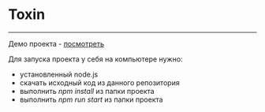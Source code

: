 # Toxin
***
Демо проекта - [посмотреть](https://madnessjs.github.io/toxin)

Для запуска проекта у себя на компьютере нужно:
* установленный node.js
* скачать исходный код из данного репозитория
* выполнить *npm install* из папки проекта
* выполнить *npm run start* из папки проекта
